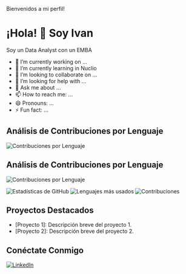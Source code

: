 Bienvenidos a mi perfil!

# ¡Hola! 👋 Soy Ivan

Soy un Data Analyst con un EMBA

- 🔭 I’m currently working on ...
- 🌱 I’m currently learning in Nuclio
- 👯 I’m looking to collaborate on ...
- 🤔 I’m looking for help with ...
- 💬 Ask me about ...
- 📫 How to reach me: ...
- 😄 Pronouns: ...
- ⚡ Fun fact: ...

## Análisis de Contribuciones por Lenguaje

![Contribuciones por Lenguaje](https://quickchart.io/chart?c={type:'bar',data:{labels:['Python','JavaScript','Java'],datasets:[{label:'Commits',data:[30,20,15]}]}})
## Análisis de Contribuciones por Lenguaje

![Contribuciones por Lenguaje](https://quickchart.io/chart?c={type:'bar',data:{labels:['Python','JavaScript','Java'],datasets:[{label:'Commits',data:[30,20,15]}]}})

![Estadísticas de GitHub](https://github-readme-stats.vercel.app/api?username=tuusuario&show_icons=true&theme=radical)
![Lenguajes más usados](https://github-readme-stats.vercel.app/api/top-langs/?username=tuusuario&layout=compact&theme=radical)
![Contribuciones](https://github-readme-streak-stats.herokuapp.com/?user=tuusuario&theme=radical)

## Proyectos Destacados

- [Proyecto 1]: Descripción breve del proyecto 1.
- [Proyecto 2]: Descripción breve del proyecto 2.

## Conéctate Conmigo

[![LinkedIn](https://img.shields.io/badge/LinkedIn-Perfil-blue)](https://www.linkedin.com/in/ivan-quintana)

<!--
**iquin13/iquin13** is a ✨ _special_ ✨ repository because its `README.md` (this file) appears on your GitHub profile.

Here are some ideas to get you started:

- 🔭 I’m currently working on ...
- 🌱 I’m currently learning ...
- 👯 I’m looking to collaborate on ...
- 🤔 I’m looking for help with ...
- 💬 Ask me about ...
- 📫 How to reach me: ...
- 😄 Pronouns: ...
- ⚡ Fun fact: ...
-->

